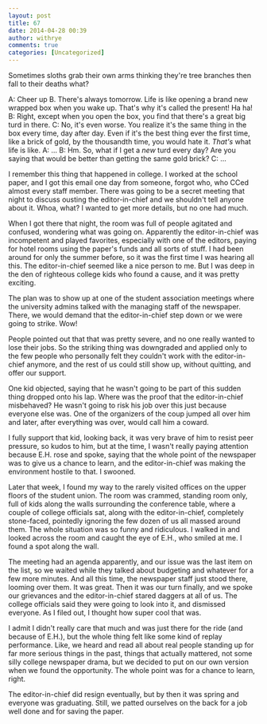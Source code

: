 ```yaml
---
layout: post
title: 67
date: 2014-04-28 00:39
author: withrye
comments: true
categories: [Uncategorized]
---
```

Sometimes sloths grab their own arms thinking they're tree branches then fall to their deaths what?

A: Cheer up B. There's always tomorrow. Life is like opening a brand new wrapped box when you wake up. That's why it's called the present! Ha ha!
B: Right, except when you open the box, you find that there's a great big turd in there.
C: No, it's even worse. You realize it's the same thing in the box every time, day after day. Even if it's the best thing ever the first time, like a brick of gold, by the thousandth time, you would hate it. <i>That's</i> what life is like.
A: ...
B: Hm. So, what if I get a <i>new</i> turd every day? Are you saying that would be better than getting the same gold brick?
C: ...

I remember this thing that happened in college. I worked at the school paper, and I got this email one day from someone, forgot who, who CCed almost every staff member. There was going to be a secret meeting that night to discuss ousting the editor-in-chief and we shouldn't tell anyone about it. Whoa, what? I wanted to get more details, but no one had much.

When I got there that night, the room was full of people agitated and confused, wondering what was going on. Apparently the editor-in-chief was incompetent and played favorites, especially with one of the editors, paying for hotel rooms using the paper's funds and all sorts of stuff. I had been around for only the summer before, so it was the first time I was hearing all this. The editor-in-chief seemed like a nice person to me. But I was deep in the den of righteous college kids who found a cause, and it was pretty exciting. 

The plan was to show up at one of the student association meetings where the university admins talked with the managing staff of the newspaper. There, we would demand that the editor-in-chief step down or we were going to strike. Wow!

People pointed out that that was pretty severe, and no one really wanted to lose their jobs. So the striking thing was downgraded and applied only to the few people who personally felt they couldn't work with the editor-in-chief anymore, and the rest of us could still show up, without quitting, and offer our support.

One kid objected, saying that he wasn't going to be part of this sudden thing dropped onto his lap. Where was the proof that the editor-in-chief misbehaved? He wasn't going to risk his job over this just because everyone else was. One of the organizers of the coup jumped all over him and later, after everything was over, would call him a coward. 

I fully support that kid, looking back, it was very brave of him to resist peer pressure, so kudos to him, but at the time, I wasn't really paying attention because E.H. rose and spoke, saying that the whole point of the newspaper was to give us a chance to learn, and the editor-in-chief was making the environment hostile to that. I swooned.

Later that week, I found my way to the rarely visited offices on the upper floors of the student union. The room was crammed, standing room only, full of kids along the walls surrounding the conference table, where a couple of college officials sat, along with the editor-in-chief, completely stone-faced, pointedly ignoring the few dozen of us all massed around them. The whole situation was so funny and ridiculous. I walked in and looked across the room and caught the eye of E.H., who smiled at me. I found a spot along the wall.

The meeting had an agenda apparently, and our issue was the last item on the list, so we waited while they talked about budgeting and whatever for a few more minutes. And all this time, the newspaper staff just stood there, looming over them. It was great. Then it was our turn finally, and we spoke our grievances and the editor-in-chief stared daggers at all of us. The college officials said they were going to look into it, and dismissed everyone. As I filed out, I thought how super cool that was. 

I admit I didn't really care that much and was just there for the ride (and because of E.H.), but the whole thing felt like some kind of replay performance. Like, we heard and read all about real people standing up for far more serious things in the past, things that actually mattered, not some silly college newspaper drama, but we decided to put on our own version when we found the opportunity. The whole point was for a chance to learn, right. 

The editor-in-chief did resign eventually, but by then it was spring and everyone was graduating. Still, we patted ourselves on the back for a job well done and for saving the paper.


